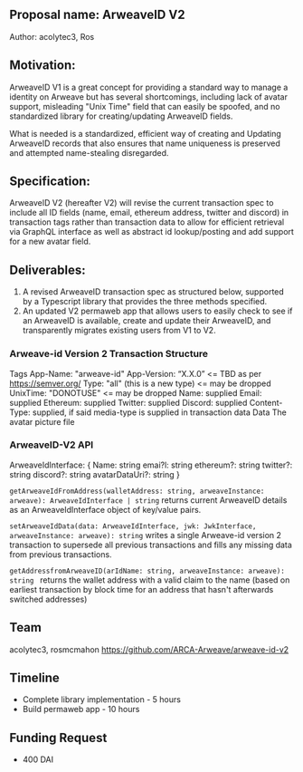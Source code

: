## Proposal name: ArweaveID V2
Author: acolytec3, Ros

## Motivation: 
ArweaveID V1 is a great concept for providing a standard way to manage a identity on Arweave but has several shortcomings, 
including lack of avatar support, misleading "Unix Time" field that can easily be spoofed, and no standardized library for creating/updating 
ArweaveID fields.

What is needed is a standardized, efficient way of creating and Updating ArweaveID records that also ensures that name uniqueness is preserved
and attempted name-stealing disregarded.

## Specification: 
ArweaveID V2 (hereafter V2) will revise the current transaction spec to include all ID fields (name, email, ethereum address, twitter
and discord) in transaction tags rather than transaction data to allow for efficient retrieval via GraphQL interface as well as abstract id lookup/posting 
and add support for a new avatar field.

## Deliverables:
1) A revised ArweaveID transaction spec as structured below, supported by a Typescript library that provides the three methods specified. 
2) An updated V2 permaweb app that allows users to easily check to see if an ArweaveID is available, create and update their ArweaveID,
and transparently migrates existing users from V1 to V2.

### Arweave-id Version 2 Transaction Structure
Tags
App-Name: "arweave-id"
App-Version: “X.X.0” <= TBD as per https://semver.org/ 
Type: "all" (this is a new type) <= may be dropped
UnixTime: "DONOTUSE" <= may be dropped
Name: supplied
Email: supplied
Ethereum: supplied
Twitter: supplied
Discord: supplied
Content-Type: supplied, if said media-type is supplied in transaction data
Data
The avatar picture file


### ArweaveID-V2 API

ArweaveIdInterface:
{
Name: string
emai?l: string
ethereum?: string
twitter?: string
discord?: string
avatarDataUri?: string
}

`getArweaveIdFromAddress(walletAddress: string, arweaveInstance: arweave): ArweaveIdInterface | string`
returns current ArweaveID details as an ArweaveIdInterface object of key/value pairs. 

`setArweaveIdData(data: ArweaveIdInterface, jwk: JwkInterface, arweaveInstance: arweave): string`
writes a single Arweave-id version 2 transaction to supersede all previous transactions and fills any missing data from previous transactions. 

`getAddressfromArweaveID(arIdName: string, arweaveInstance: arweave): string `
returns the wallet address with a valid claim to the name (based on earliest transaction by block time for an address that hasn't afterwards switched addresses)

## Team
acolytec3, rosmcmahon
https://github.com/ARCA-Arweave/arweave-id-v2

## Timeline
- Complete library implementation - 5 hours
- Build permaweb app - 10 hours

## Funding Request
 - 400 DAI 